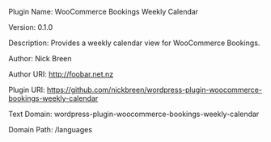 Plugin Name: WooCommerce Bookings Weekly Calendar

Version: 0.1.0

Description: Provides a weekly calendar view for WooCommerce Bookings.

Author: Nick Breen

Author URI: http://foobar.net.nz

Plugin URI: https://github.com/nickbreen/wordpress-plugin-woocommerce-bookings-weekly-calendar

Text Domain: wordpress-plugin-woocommerce-bookings-weekly-calendar

Domain Path: /languages
